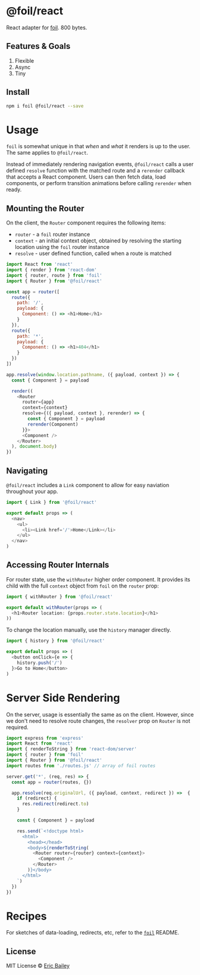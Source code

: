 # @foil/react
React adapter for [foil](https://github.com/estrattonbailey/foil). 800 bytes.

## Features & Goals
1. Flexible
2. Async
3. Tiny

## Install
```bash
npm i foil @foil/react --save
```

# Usage
`foil` is somewhat unique in that *when* and *what* it renders is up to
the user. The same applies to `@foil/react`.

Instead of immediately rendering navigation events, `@foil/react` calls a user
defined `resolve` function with the matched route and a `rerender` callback that
accepts a React component. Users can then fetch data, load components, or perform
transition animations before calling `rerender` when ready.

## Mounting the Router
On the client, the `Router` component requires the following items:
- `router` - a `foil` router instance
- `context` - an initial context object, obtained by resolving the
  starting location using the `foil` router instance
- `resolve` - user defined function, called when a route is matched

```javascript
import React from 'react'
import { render } from 'react-dom'
import { router, route } from 'foil'
import { Router } from '@foil/react'

const app = router([
  route({
    path: '/',
    payload: {
      Component: () => <h1>Home</h1>
    }
  }),
  route({
    path: '*',
    payload: {
      Component: () => <h1>404</h1>
    }
  })
])

app.resolve(window.location.pathname, ({ payload, context }) => {
  const { Component } = payload

  render((
    <Router
      router={app}
      context={context}
      resolve={({ payload, context }, rerender) => {
        const { Component } = payload
        rerender(Component)
      }}>
      <Component />
    </Router>
  ), document.body)
})
```

## Navigating
`@foil/react` includes a `Link` component to allow for easy naviation throughout
your app.
```javascript
import { Link } from '@foil/react'

export default props => (
  <nav>
    <ul>
      <li><Link href='/'>Home</Link></li>
    </ul>
  </nav>
)
```

## Accessing Router Internals
For router state, use the `withRouter` higher order component. It provides its
child with the full `context` object from `foil` on the `router` prop:

```javascript
import { withRouter } from '@foil/react'

export default withRouter(props => (
  <h1>Router location: {props.router.state.location}</h1>
))
```

To change the location manually, use the `history` manager directly.
```javascript
import { history } from '@foil/react'

export default props => (
  <button onClick={e => {
    history.push('/')
  }>Go to Home</button>
)
```

# Server Side Rendering
On the server, usage is essentially the same as on the client. However, since we
don't need to resolve route changes, the `resolver` prop on `Router` is not
required.

```javascript
import express from 'express'
import React from 'react'
import { renderToString } from 'react-dom/server'
import { router } from 'foil'
import { Router } from '@foil/react'
import routes from './routes.js' // array of foil routes

server.get('*', (req, res) => {
  const app = router(routes, {})

  app.resolve(req.originalUrl, ({ payload, context, redirect }) =>  {
    if (redirect) {
      res.redirect(redirect.to)
    }

    const { Component } = payload

    res.send(`<!doctype html>
      <html>
        <head></head>
        <body>${renderToString(
          <Router router={router} context={context}>
            <Component />
          </Router>
        )}</body>
      </html>
    `)
  })
})
```

# Recipes
For sketches of data-loading, redirects, etc, refer to the [`foil`](https://github.com/estrattonbailey/foil) README.

## License
MIT License © [Eric Bailey](https://estrattonbailey.com)
